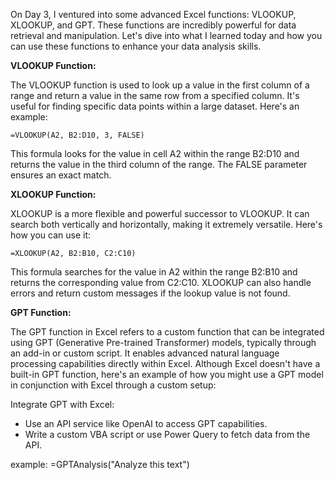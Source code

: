 On Day 3, I ventured into some advanced Excel functions: VLOOKUP, XLOOKUP, and GPT. These functions are incredibly powerful for data retrieval and manipulation. Let's dive into what I learned today and how you can use these functions to enhance your data analysis skills.

**VLOOKUP Function:**

The VLOOKUP function is used to look up a value in the first column of a range and return a value in the same row from a specified column. It's useful for finding specific data points within a large dataset. Here's an example:

```
=VLOOKUP(A2, B2:D10, 3, FALSE)
```
This formula looks for the value in cell A2 within the range B2:D10 and returns the value in the third column of the range. The FALSE parameter ensures an exact match.

**XLOOKUP Function:**

XLOOKUP is a more flexible and powerful successor to VLOOKUP. It can search both vertically and horizontally, making it extremely versatile. Here's how you can use it:

```
=XLOOKUP(A2, B2:B10, C2:C10)
```
This formula searches for the value in A2 within the range B2:B10 and returns the corresponding value from C2:C10. XLOOKUP can also handle errors and return custom messages if the lookup value is not found.

**GPT Function:**

The GPT function in Excel refers to a custom function that can be integrated using GPT (Generative Pre-trained Transformer) models, typically through an add-in or custom script. It enables advanced natural language processing capabilities directly within Excel. Although Excel doesn't have a built-in GPT function, here's an example of how you might use a GPT model in conjunction with Excel through a custom setup:

Integrate GPT with Excel:

* Use an API service like OpenAI to access GPT capabilities.
* Write a custom VBA script or use Power Query to fetch data from the API.

example:
=GPTAnalysis("Analyze this text")
